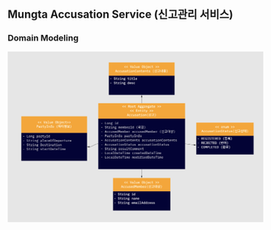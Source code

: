 ## Mungta Accusation Service (신고관리 서비스)

### Domain Modeling

![domain_modeling](./img/domain_modeling.png)
